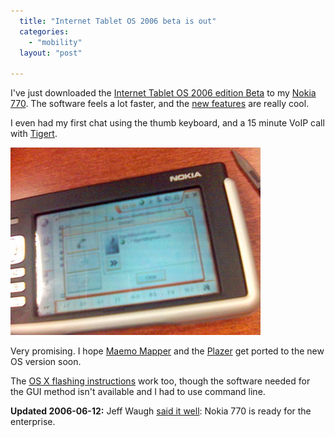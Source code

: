 ```yaml
---
  title: "Internet Tablet OS 2006 beta is out"
  categories: 
    - "mobility"
  layout: "post"

---
```

I've just downloaded the [Internet Tablet OS 2006 edition Beta][1] to my [Nokia 770][2]. The software feels a lot faster, and the [new features][3] are really cool.

I even had my first chat using the thumb keyboard, and a 15 minute VoIP call with [Tigert][4].

![Maemo OS 2006 beta](/files/maemo-os-2006beta.jpg)

Very promising. I hope [Maemo Mapper][7] and the [Plazer][6] get ported to the new OS version soon.

The [OS X flashing instructions][5] work too, though the software needed for the GUI method isn't available and I had to use command line.

__Updated 2006-06-12:__ Jeff Waugh [said it well][8]: Nokia 770 is ready for the enterprise.

[1]: http://www.maemo.org/downloads/nokia_770
[2]: http://bergie.iki.fi/blog/first-day-with-nokia-770/
[3]: http://maemo.org/nokia/os2006_featurenote.html
[4]: http://www.tigert.com/
[5]: http://maemo.org/maemowiki/HOWTO_FlashLatestNokiaImageWithMacOSX
[6]: http://sapir.mooo.de/2006/05/25/nokia-770-and-plazes/
[7]: http://gnuite.com:8080/nokia770/maemo-mapper/
[8]: http://perkypants.org/blog/2006/06/11/ready-for-the-enterprise-nokia-770/